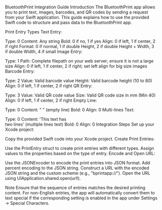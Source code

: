 BluetoothPrint Integration Guide
Introduction
The BluetoothPrint app allows you to print text, images, barcodes, and QR codes by sending a request from your Swift application. This guide explains how to use the provided Swift code to structure and pass data to the BluetoothPrint app.

Print Entry Types
Text Entry:

Type: 0
Content: Any string
Bold: 0 if no, 1 if yes
Align: 0 if left, 1 if center, 2 if right
Format: 0 if normal, 1 if double Height, 2 if double Height + Width, 3 if double Width, 4 if small
Image Entry:

Type: 1
Path: Complete filepath on your web server; ensure it is not a large size
Align: 0 if left, 1 if center, 2 if right; set left align for big size images
Barcode Entry:

Type: 2
Value: Valid barcode value
Height: Valid barcode height (10 to 80)
Align: 0 if left, 1 if center, 2 if right
QR Entry:

Type: 3
Value: Valid QR code value
Size: Valid QR code size in mm (Min 40)
Align: 0 if left, 1 if center, 2 if right
Empty Line:

Type: 0
Content: " " (empty line)
Bold: 0
Align: 0
Multi-lines Text:

Type: 0
Content: 'This text has<br />two lines' (multiple lines text)
Bold: 0
Align: 0
Integration Steps
Set up your Xcode project:

Copy the provided Swift code into your Xcode project.
Create Print Entries:

Use the PrintEntry struct to create print entries with different types.
Assign values to the properties based on the type of entry.
Encode and Open URL:

Use the JSONEncoder to encode the print entries into JSON format.
Add percent encoding to the JSON string.
Construct a URL with the encoded JSON string and the custom scheme (e.g., "bprintapp://").
Open the URL using UIApplication.shared.open(url!).

Note
Ensure that the sequence of entries matches the desired printing content.
For non-English entries, the app will automatically convert them to text special if the corresponding setting is enabled in the app under Settings -> Special Characters.
